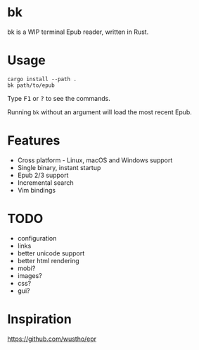 # bk
bk is a WIP terminal Epub reader, written in Rust.

# Usage

    cargo install --path .
    bk path/to/epub

Type <kbd>F1</kbd> or <kbd>?</kbd> to see the commands.

Running `bk` without an argument will load the most recent Epub.

# Features
- Cross platform - Linux, macOS and Windows support
- Single binary, instant startup
- Epub 2/3 support
- Incremental search
- Vim bindings

# TODO
- configuration
- links
- better unicode support
- better html rendering
- mobi?
- images?
- css?
- gui?

# Inspiration
<https://github.com/wustho/epr>
